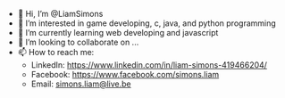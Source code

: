 - 👋 Hi, I’m @LiamSimons
- 👀 I’m interested in game developing, c, java, and python programming
- 🌱 I’m currently learning web developing and javascript
- 💞️ I’m looking to collaborate on ...
- 📫 How to reach me:
	- LinkedIn:	https://www.linkedin.com/in/liam-simons-419466204/
	- Facebook:	https://www.facebook.com/simons.liam
	- Email:	simons.liam@live.be

<!---
LiamSimons/LiamSimons is a ✨ special ✨ repository because its `README.md` (this file) appears on your GitHub profile.
You can click the Preview link to take a look at your changes.
--->
